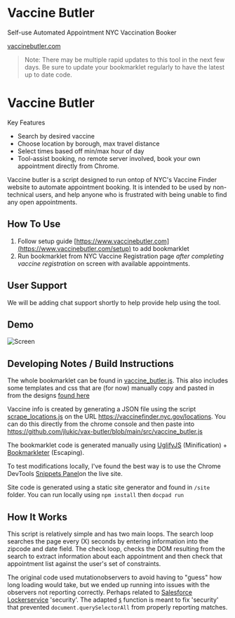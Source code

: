 # Vaccine Butler
Self-use Automated Appointment NYC Vaccination Booker

[vaccinebutler.com](https://www.vaccinebutler.com)

> Note: There may be multiple rapid updates to this tool in the next few days. Be sure to update your bookmarklet regularly to have the latest up to date code.

# Vaccine Butler

Key Features
* Search by desired vaccine
* Choose location by borough, max travel distance
* Select times based off min/max hour of day
* Tool-assist booking, no remote server involved, book your own appointment directly from Chrome.

Vaccine butler is a script designed to run ontop of NYC's Vaccine Finder website to automate appointment booking. It is intended to be used by non-technical users, and help anyone who is frustrated with being unable to find any open appointments. 

## How To Use

1) Follow setup guide [https://www.vaccinebutler.com](https://www.vaccinebutler.com/setup) to add bookmarklet
2) Run bookmarklet from NYC Vaccine Registration page *after completing vaccine registration* on screen with available appointments.

## User Support
We will be adding chat support shortly to help provide help using the tool.

## Demo
![Screen](https://vaccinebutler.com/images/demo.gif)

## Developing Notes / Build Instructions

The whole bookmarklet can be found in [vaccine_butler.js](https://github.com/jlukic/vax-butler/blob/main/src/vaccine_butler.js). This also includes some templates and css that are (for now) manually copy and pasted in from the designs [found here](https://github.com/jlukic/vax-butler/tree/main/src/designs)

Vaccine info is created by generating a JSON file using the script [scrape_locations.js](https://github.com/jlukic/vax-butler/blob/main/src/scrape_locations.js) on the URL https://vaccinefinder.nyc.gov/locations. You can do this directly from the chrome console and then paste into https://github.com/jlukic/vax-butler/blob/main/src/vaccine_butler.js

The bookmarklet code is generated manually using [UglifyJS](https://github.com/mishoo/UglifyJS) (Minification) + [Bookmarkleter](https://chriszarate.github.io/bookmarkleter/) (Escaping).

To test modifications locally, I've found the best way is to use the Chrome DevTools [Snippets Panel](https://developer.chrome.com/docs/devtools/javascript/snippets/)on the live site.

Site code is generated using a static site generator and found in `/site` folder. You can run locally using `npm install` then `docpad run`

## How It Works

This script is relatively simple and has two main loops. The search loop searches the page every (X) seconds by entering information into the zipcode and date field. The check loop, checks the DOM resulting from the search to extract information about each appointment and then check that appointment list against the user's set of constraints. 

The original code used mutationobservers to avoid having to "guess" how long loading would take, but we ended up running into issues with the observers not reporting correctly. Perhaps related to [Salesforce Lockerservice](https://developer.salesforce.com/blogs/developer-relations/2016/04/introducing-lockerservice-lightning-components.html) 'security'.  The adapted [`$`](https://github.com/jlukic/vax-butler/blob/main/src/vaccine_butler.js#L38) function is meant to fix 'security' that prevented `document.querySelectorAll` from properly reporting matches. 

